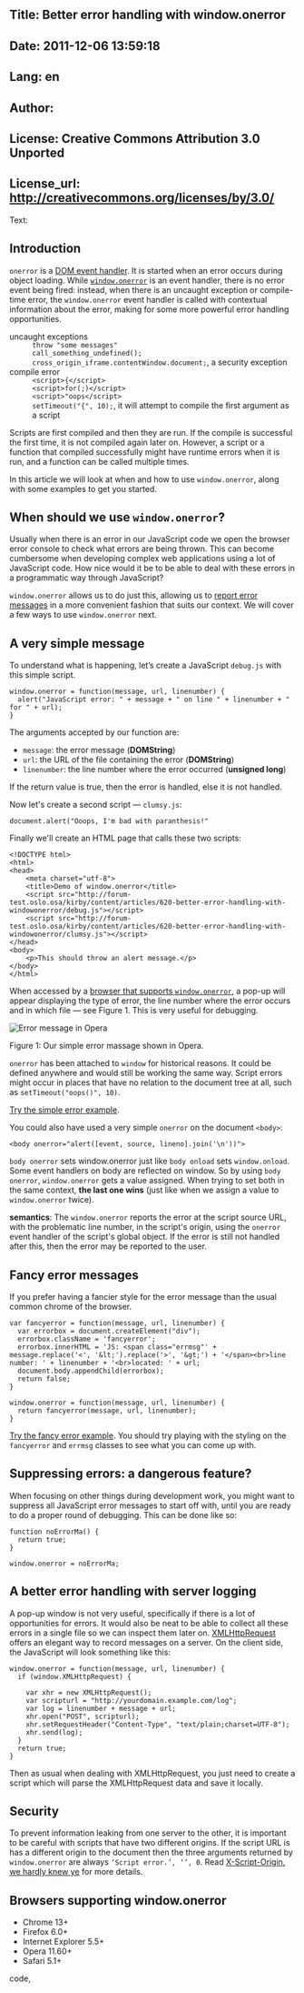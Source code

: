 Title: Better error handling with window.onerror
----
Date: 2011-12-06 13:59:18
----
Lang: en
----
Author: 
----
License: Creative Commons Attribution 3.0 Unported
----
License_url: http://creativecommons.org/licenses/by/3.0/
----
Text:

<h2>Introduction</h2>

<p><code>onerror</code> is a <a href="http://dev.opera.com/articles/view/handling-events-with-JavaScript/">DOM event handler</a>. It is started when an error occurs during object loading. While <a href="http://www.w3.org/wiki/DOM/window.onerror"><code>window.onerror</code></a> is an event handler, there is no error event being fired: instead, when there is an uncaught exception or compile-time error, the <code>window.onerror</code> event handler is called with contextual information about the error, making for some more powerful error handling opportunities.</p>

<dl>
<dt>uncaught exceptions</dt>
<dd><code>throw &quot;some messages&quot;</code></dd>
<dd><code>call_something_undefined();</code></dd>
<dd><code>cross_origin_iframe.contentWindow.document;</code>, a security exception</dd>
<dt>compile error</dt>
<dd><code>&lt;script&gt;{&lt;/script&gt;</code> </dd>
<dd><code>&lt;script&gt;for(;)&lt;/script&gt;</code> </dd>
<dd><code>&lt;script&gt;&quot;oops&lt;/script&gt;</code> </dd>
<dd><code>setTimeout(&quot;{&quot;, 10);</code>, it will attempt to compile the first argument as a script</dd>
</dl>

<p>Scripts are first compiled and then they are run. If the compile is successful the first time, it is not compiled again later on. However, a script or a function that compiled successfully might have runtime errors when it is run, and a function can be called multiple times.</p>

<p>In this article we will look at when and how to use <code>window.onerror</code>, along with some examples to get you started.</p>

<h2 id="use">When should we use <code>window.onerror</code>?</h2>

<p>Usually when there is an error in our JavaScript code we open the browser error console to check what errors are being thrown. This can become cumbersome when developing complex web applications using a lot of JavaScript code. How nice would it be to be able to deal with these errors in a programmatic way through JavaScript?</p>

<p><code>window.onerror</code> allows us to do just this, allowing us to  <a href="http://dev.w3.org/html5/spec/webappapis.html#report-the-error">report error messages</a> in a more convenient fashion that suits our context. We will cover a few ways to use <code>window.onerror</code> next.</p>

<h2 id="simple">A very simple message</h2>

<p>To understand what is happening, let&#x2019;s create a JavaScript <code>debug.js</code> with this simple script.</p>

<pre><code>window.onerror = function(message, url, linenumber) {
  alert(&quot;JavaScript error: &quot; + message + &quot; on line &quot; + linenumber + &quot; for &quot; + url);
}</code></pre>

<p>The arguments accepted by our function are:</p>

<ul>
<li><code>message</code>: the error message (<strong>DOMString</strong>)</li>
<li><code>url</code>: the URL of the file containing the error  (<strong>DOMString</strong>)</li>
<li><code>linenumber</code>: the line number where the error occurred (<strong>unsigned long</strong>)</li>
</ul>

<p class="note">If the return value is true, then the error is handled, else it is not handled.</p>

<p>Now let&#39;s create a second script &#x2014; <code>clumsy.js</code>:</p>

<pre><code>document.alert(&quot;Ooops, I&#39;m bad with paranthesis!&quot;</code></pre>

<p>Finally we&#39;ll create an HTML page that calls these two scripts:</p>

<pre><code>&lt;!DOCTYPE html&gt;
&lt;html&gt;
&lt;head&gt;
    &lt;meta charset=&quot;utf-8&quot;&gt;
    &lt;title&gt;Demo of window.onerror&lt;/title&gt;
    &lt;script src=&quot;http://forum-test.oslo.osa/kirby/content/articles/620-better-error-handling-with-windowonerror/debug.js&quot;&gt;&lt;/script&gt;
    &lt;script src=&quot;http://forum-test.oslo.osa/kirby/content/articles/620-better-error-handling-with-windowonerror/clumsy.js&quot;&gt;&lt;/script&gt;
&lt;/head&gt;
&lt;body&gt;
    &lt;p&gt;This should throw an alert message.&lt;/p&gt;
&lt;/body&gt;
&lt;/html&gt;
</code></pre>

<p>When accessed by a <a href="#browser">browser that supports <code>window.onerror</code></a>, a pop-up will appear displaying the type of error, the line number where the error occurs and in which file &#x2014; see Figure 1. This is very useful for debugging.</p>

<p><img src="http://forum-test.oslo.osa/kirby/content/articles/620-better-error-handling-with-windowonerror/error-message.jpg" alt="Error message in Opera" /></p>
<p class="caption">Figure 1: Our simple error massage shown in Opera.</p>

<p><code>onerror</code> has been attached to <code>window</code> for historical reasons. It could be defined anywhere and would still be working the same way. Script errors might occur in places that have no relation to the document tree at all, such as <code>setTimeout(&quot;oops()&quot;, 10)</code>.</p>

<p class="note"><a href="simple_error.html">Try the simple error example</a>.</p>

<p>You could also have used a very simple <code>onerror</code> on the document <code>&lt;body&gt;</code>:</p>

<pre><code>&lt;body onerror=&quot;alert([event, source, lineno].join(&#39;\n&#39;))&quot;&gt;</code></pre>

<p><code>body onerror</code> sets window.onerror just like <code>body onload</code> sets <code>window.onload</code>. Some event handlers on body are reflected on window. So by using <code>body onerror</code>, <code>window.onerror</code> gets a value assigned. When trying to set both in the same context, <strong>the last one wins</strong> (just like when we assign a value to <code>window.onerror</code> twice).</p>

<p class="note"><strong>semantics</strong>: The <code>window.onerror</code> reports the error at the script source URL, with the problematic line number, in the script&#39;s origin, using the <code>onerror</code> event handler of the script&#39;s global object. If the error is still not handled after this, then the error may be reported to the user.</p>

<h2 id="fancy">Fancy error messages</h2>

<p>If you prefer having a fancier style for the error message than the usual common chrome of the browser.</p>

<pre class="javascript"><code>var fancyerror = function(message, url, linenumber) {
  var errorbox = document.createElement(&quot;div&quot;);
  errorbox.className = &#39;fancyerror&#39;;
  errorbox.innerHTML = &#39;JS: &lt;span class=&quot;errmsg&quot;&#39; + message.replace(&#39;&lt;&#39;, &#39;&amp;lt;&#39;).replace(&#39;&gt;&#39;, &#39;&amp;gt;&#39;) + &#39;&lt;/span&gt;&lt;br&gt;line number: &#39; + linenumber + &#39;&lt;br&gt;located: &#39; + url;
  document.body.appendChild(errorbox);
  return false;
}

window.onerror = function(message, url, linenumber) {
  return fancyerror(message, url, linenumber);
}</code></pre>

<p class="note"><a href="simple_error2.html">Try the fancy error example</a>. You should try playing with the styling on the <code>fancyerror</code> and <code>errmsg</code> classes to see what you can come up with.</p>

<h2 id="noerror">Suppressing errors: a dangerous feature?</h2>

<p>When focusing on other things during development work, you might want to suppress all JavaScript error messages to start off with, until you are ready to do a proper round of debugging. This can be done like so:</p>

<pre><code>function noErrorMa() {
  return true;
}

window.onerror = noErrorMa;</code></pre>

<h2 id="logging">A better error handling with server logging</h2>

<p>A pop-up window is not very useful, specifically if there is a lot of opportunities for errors. It would also be neat to be able to collect all these errors in a single file so we can inspect them later on. <a href="http://dev.w3.org/2006/webapi/XMLHttpRequest/">XMLHttpRequest</a> offers an elegant way to record messages on a server. On the client side, the JavaScript will look something like this:</p>

<pre><code>window.onerror = function(message, url, linenumber) {
  if (window.XMLHttpRequest) {

    var xhr = new XMLHttpRequest();
    var scripturl = &quot;http://yourdomain.example.com/log&quot;;
    var log = linenumber + message + url;
    xhr.open(&quot;POST&quot;, scripturl);
    xhr.setRequestHeader(&quot;Content-Type&quot;, &quot;text/plain;charset=UTF-8&quot;);
    xhr.send(log);
  }
  return true;
}
</code></pre>

<p>Then as usual when dealing with XMLHttpRequest, you just need to create a script which will parse the XMLHttpRequest data and save it locally.</p>

<h2 id="security">Security</h2>

<p>To prevent information leaking from one server to the other, it is important to be careful with scripts that have two different origins. If the script URL is has a different origin to the document then the three arguments returned by <code>window.onerror</code> are always <code>‘Script error.’, ‘’, 0</code>. Read <a href="http://www.schemehostport.com/2011/10/x-script-origin-we-hardly-knew-ye.html">X-Script-Origin, we hardly knew ye</a> for more details.</p>

<h2 id="browser">Browsers supporting window.onerror</h2>

<ul>
<li>Chrome 13+</li>
<li>Firefox 6.0+</li>
<li>Internet Explorer 5.5+</li>
<li>Opera 11.60+</li>
<li>Safari 5.1+</li>
</ul>code, 

